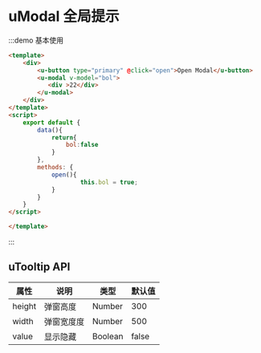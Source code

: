 # uModal 全局提示

:::demo 基本使用

```html
<template>
    <div>
        <u-button type="primary" @click="open">Open Modal</u-button>
        <u-modal v-model="bol">
           <div >22</div>
        </u-modal>
    </div>
</template>
<script>
    export default {
        data(){
            return{
                bol:false
            }
        },
        methods: {
            open(){
                    this.bol = true;
            }
        }
    }
</script>

</template>
```

:::
## uTooltip API

| 属性       | 说明                                        | 类型   | 默认值     |
| ---------- | ------------------------------------------- | ------ | ---------- |
| height      |弹窗高度                              | Number  |     300      |
| width    |   弹窗宽度度| Number | 500  |
| value    |   显示隐藏| Boolean | false  |